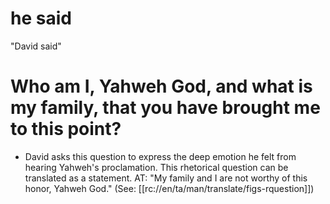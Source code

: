 # he said

"David said"

# Who am I, Yahweh God, and what is my family, that you have brought me to this point?

- David asks this question to express the deep emotion he felt from hearing Yahweh's proclamation. This rhetorical question can be translated as a statement. AT: "My family and I are not worthy of this honor, Yahweh God." (See: [[rc://en/ta/man/translate/figs-rquestion]])

